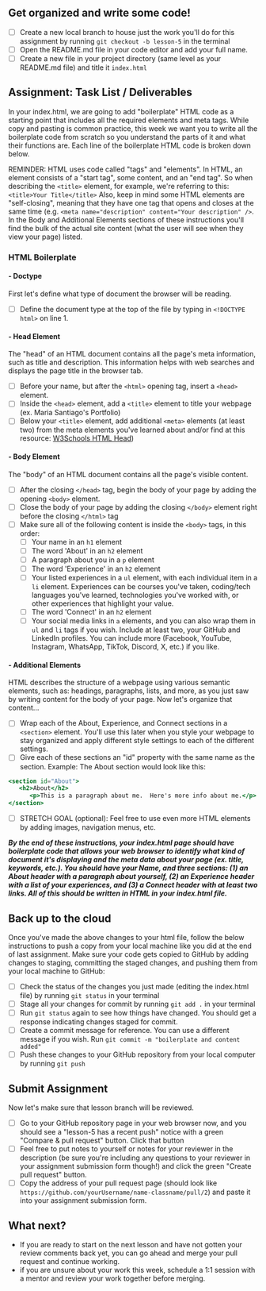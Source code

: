## Get organized and write some code!
   - [ ] Create a new local branch to house just the work you'll do for this assignment by running `git checkout -b lesson-5` in the terminal
   - [ ] Open the README.md file in your code editor and add your full name.
   - [ ] Create a new file in your project directory (same level as your README.md file) and title it `index.html`

## Assignment: Task List / Deliverables
In your index.html, we are going to add "boilerplate" HTML code as a starting point that includes all the required elements and meta tags.  While copy and pasting is common practice, this week we want you to write all the boilerplate code from scratch so you understand the parts of it and what their functions are.  Each line of the boilerplate HTML code is broken down below.  

REMINDER: HTML uses code called "tags" and "elements". In HTML, an element consists of a "start tag", some content, and an "end tag".  So when describing the `<title>` element, for example, we're referring to this: `<title>Your Title</title>` Also, keep in mind some HTML elements are "self-closing", meaning that they have one tag that opens and closes at the same time (e.g. `<meta name="description" content="Your description" />`. In the Body and Additional Elements sections of these instructions you'll find the bulk of the actual site content (what the user will see when they view your page) listed.

### HTML Boilerplate

#### - Doctype
First let's define what type of document the browser will be reading.
   - [ ] Define the document type at the top of the file by typing in `<!DOCTYPE html>` on line 1.

#### - Head Element
The "head" of an HTML document contains all the page's meta information, such as title and description.  This information helps with web searches and displays the page title in the browser tab.
   - [ ] Before your name, but after the `<html>` opening tag, insert a `<head>` element.
   - [ ] Inside the `<head>` element, add a `<title>` element to title your webpage (ex. Maria Santiago's Portfolio)
   - [ ] Below your `<title>` element, add additional `<meta>` elements (at least two) from the meta elements you've learned about and/or find at this resource: [W3Schools HTML Head](https://www.w3schools.com/html/html_head.asp))

#### - Body Element
The "body" of an HTML document contains all the page's visible content.
   - [ ] After the closing `</head>` tag, begin the body of your page by adding the opening `<body>` element. 
   - [ ] Close the body of your page by adding the closing `</body>` element right before the closing `</html>` tag
   - [ ] Make sure all of the following content is inside the `<body>` tags, in this order:
     - [ ] Your name in an `h1` element
     - [ ] The word 'About' in an `h2` element
     - [ ] A paragraph about you in a `p` element
     - [ ] The word 'Experience' in an `h2` element
     - [ ] Your listed experiences in a `ul` element, with each individual item in a `li` element.  Experiences can be courses you've taken, coding/tech languages you've learned, technologies you've worked with, or other experiences that highlight your value.
     - [ ] The word 'Connect' in an `h2` element
     - [ ] Your social media links in `a` elements, and you can also wrap them in `ul` and `li` tags if you wish.  Include at least two, your GitHub and LinkedIn profiles.  You can include more (Facebook, YouTube, Instagram, WhatsApp, TikTok, Discord, X, etc.) if you like.

#### - Additional Elements
HTML describes the structure of a webpage using various semantic elements, such as: headings, paragraphs, lists, and more, as you just saw by writing content for the body of your page.  Now let's organize that content...
   - [ ] Wrap each of the About, Experience, and Connect sections in a `<section>` element.  You'll use this later when you style your webpage to stay organized and apply different style settings to each of the different settings.
   - [ ] Give each of these sections an "id" property with the same name as the section.  Example:  The About section would look like this:

``` jsx
<section id="About">
   <h2>About</h2>
      <p>This is a paragraph about me.  Here's more info about me.</p>
</section>
```
   - [ ] STRETCH GOAL (optional):  Feel free to use even more HTML elements by adding images, navigation menus, etc.

**_By the end of these instructions, your index.html page should have boilerplate code that allows your web browser to identify what kind of document it's displaying and the meta data about your page (ex. title, keywords, etc.). You should have your Name, and three sections: (1) an About header with a paragraph about yourself, (2) an Experience header with a list of your experiences, and (3) a Connect header with at least two links.  All of this should be written in HTML in your index.html file._**

## Back up to the cloud
Once you've made the above changes to your html file, follow the below instructions to push a copy from your local machine like you did at the end of last assignment.  Make sure your code gets copied to GitHub by adding changes to staging, committing the staged changes, and pushing them from your local machine to GitHub:
   - [ ] Check the status of the changes you just made (editing the index.html file) by running `git status` in your terminal
   - [ ] Stage all your changes for commit by running `git add .` in your terminal
   - [ ] Run `git status` again to see how things have changed.  You should get a response indicating changes staged for commit.
   - [ ] Create a commit message for reference.  You can use a different message if you wish.  Run `git commit -m "boilerplate and content added"`
   - [ ] Push these changes to your GitHub repository from your local computer by running `git push`

## Submit Assignment
Now let's make sure that lesson branch will be reviewed.
   - [ ] Go to your GitHub repository page in your web browser now, and you should see a "lesson-5 has a recent push" notice with a green "Compare & pull request" button.  Click that button
   - [ ] Feel free to put notes to yourself or notes for your reviewer in the description (be sure you're including any questions to your reviewer in your assignment submission form though!) and click the green "Create pull request" button.
   - [ ] Copy the address of your pull request page (should look like `https://github.com/yourUsername/name-classname/pull/2`) and paste it into your assignment submission form.

## What next?
   - If you are ready to start on the next lesson and have not gotten your review comments back yet, you can go ahead and merge your pull request and continue working.
   - if you are unsure about your work this week, schedule a 1:1 session with a mentor and review your work together before merging.
